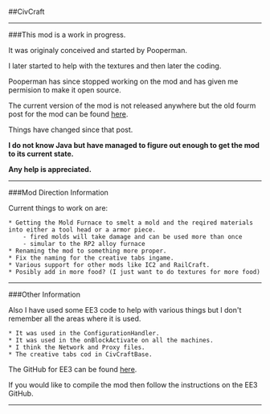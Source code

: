 ##CivCraft
***
###This mod is a work in progress.

It was originaly conceived and started by Pooperman.

I later started to help with the textures and then later the coding.

Pooperman has since stopped working on the mod and has given me permision to make it open source.

The current version of the mod is not released anywhere but the old fourm post for the mod can be found [here](http://www.minecraftforum.net/topic/1588723-146forgewip-civcraft-021-now-with-easybake-oven/).

Things have changed since that post.

**I do not know Java but have managed to figure out enough to get the mod to its current state.**

**Any help is appreciated.**
***
###Mod Direction Information

Current things to work on are:

	* Getting the Mold Furnace to smelt a mold and the reqired materials into either a tool head or a armor piece.
		- fired molds will take damage and can be used more than once
		- simular to the RP2 alloy furnace
	* Renaming the mod to something more proper.
	* Fix the naming for the creative tabs ingame.
	* Various support for other mods like IC2 and RailCraft.
	* Posibly add in more food? (I just want to do textures for more food)

***
###Other Information

Also I have used some EE3 code to help with various things but I don't remember all the areas where it is used.

	* It was used in the ConfigurationHandler.
	* It was used in the onBlockActivate on all the machines.
	* I think the Network and Proxy files.
	* The creative tabs cod in CivCraftBase.

The GitHub for EE3 can be found [here](https://github.com/pahimar/Equivalent-Exchange-3).

If you would like to compile the mod then follow the instructions on the EE3 GitHub.
***
